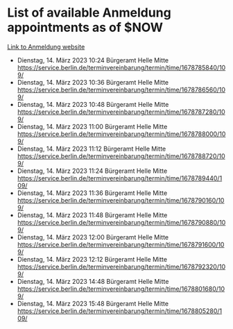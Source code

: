 # List of available Anmeldung appointments as of $NOW
[Link to Anmeldung website](https://service.berlin.de/terminvereinbarung/termin/tag.php?termin=1&anliegen[]=120686&dienstleisterlist=122210,122217,327316,122219,327312,122227,327314,122231,327346,122243,327348,122254,122252,329742,122260,329745,122262,329748,122271,327278,122273,327274,122277,327276,330436,122280,327294,122282,327290,122284,327292,122291,327270,122285,327266,122286,327264,122296,327268,150230,329760,122297,327286,122294,327284,122312,329763,122314,329775,122304,327330,122311,327334,122309,327332,317869,122281,327352,122279,329772,122283,122276,327324,122274,327326,122267,329766,122246,327318,122251,327320,122257,327322,122208,327298,122226,327300&herkunft=http%3A%2F%2Fservice.berlin.de%2Fdienstleistung%2F120686%2F)
- Dienstag, 14. März 2023 10:24 Bürgeramt Helle Mitte https://service.berlin.de/terminvereinbarung/termin/time/1678785840/109/
- Dienstag, 14. März 2023 10:36 Bürgeramt Helle Mitte https://service.berlin.de/terminvereinbarung/termin/time/1678786560/109/
- Dienstag, 14. März 2023 10:48 Bürgeramt Helle Mitte https://service.berlin.de/terminvereinbarung/termin/time/1678787280/109/
- Dienstag, 14. März 2023 11:00 Bürgeramt Helle Mitte https://service.berlin.de/terminvereinbarung/termin/time/1678788000/109/
- Dienstag, 14. März 2023 11:12 Bürgeramt Helle Mitte https://service.berlin.de/terminvereinbarung/termin/time/1678788720/109/
- Dienstag, 14. März 2023 11:24 Bürgeramt Helle Mitte https://service.berlin.de/terminvereinbarung/termin/time/1678789440/109/
- Dienstag, 14. März 2023 11:36 Bürgeramt Helle Mitte https://service.berlin.de/terminvereinbarung/termin/time/1678790160/109/
- Dienstag, 14. März 2023 11:48 Bürgeramt Helle Mitte https://service.berlin.de/terminvereinbarung/termin/time/1678790880/109/
- Dienstag, 14. März 2023 12:00 Bürgeramt Helle Mitte https://service.berlin.de/terminvereinbarung/termin/time/1678791600/109/
- Dienstag, 14. März 2023 12:12 Bürgeramt Helle Mitte https://service.berlin.de/terminvereinbarung/termin/time/1678792320/109/
- Dienstag, 14. März 2023 14:48 Bürgeramt Helle Mitte https://service.berlin.de/terminvereinbarung/termin/time/1678801680/109/
- Dienstag, 14. März 2023 15:48 Bürgeramt Helle Mitte https://service.berlin.de/terminvereinbarung/termin/time/1678805280/109/

